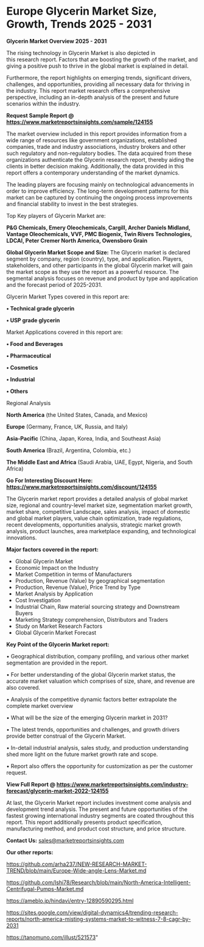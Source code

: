 # Europe Glycerin Market Size, Growth, Trends 2025 - 2031

<Strong> Glycerin Market Overview 2025 - 2031</strong>

The rising technology in Glycerin Market is also depicted in this research report. Factors that are boosting the growth of the market, and giving a positive push to thrive in the global market is explained in detail.

Furthermore, the report highlights on emerging trends, significant drivers, challenges, and opportunities, providing all necessary data for thriving in the industry. This report market research offers a comprehensive perspective, including an in-depth analysis of the present and future scenarios within the industry.

<strong>Request Sample Report @ <a href=https://www.marketreportsinsights.com/sample/124155>https://www.marketreportsinsights.com/sample/124155</a></strong>

The market overview included in this report provides information from a wide range of resources like government organizations, established companies, trade and industry associations, industry brokers and other such regulatory and non-regulatory bodies. The data acquired from these organizations authenticate the Glycerin research report, thereby aiding the clients in better decision making. Additionally, the data provided in this report offers a contemporary understanding of the market dynamics.

The leading players are focusing mainly on technological advancements in order to improve efficiency. The long-term development patterns for this market can be captured by continuing the ongoing process improvements and financial stability to invest in the best strategies.

Top Key players of Glycerin Market are:

<strong>P&G Chemicals, Emery Oleochemicals, Cargill, Archer Daniels Midland, Vantage Oleochemicals, VVF, PMC Biogenix, Twin Rivers Technologies, LDCAI, Peter Cremer North America, Owensboro Grain</strong>

<strong><b>Global Glycerin Market Scope and Size:</b></strong>
The Glycerin market is declared segment by company, region (country), type, and application. Players, stakeholders, and other participants in the global Glycerin market will gain the market scope as they use the report as a powerful resource. The segmental analysis focuses on revenue and product by type and application and the forecast period of 2025-2031.

Glycerin Market Types covered in this report are:

<strong>• Technical grade glycerin

• USP grade glycerin</strong>

Market Applications covered in this report are:

<strong>• Food and Beverages

• Pharmaceutical

• Cosmetics

• Industrial

• Others</strong> 

Regional Analysis

<strong>North America</strong> (the United States, Canada, and Mexico)

<strong>Europe</strong> (Germany, France, UK, Russia, and Italy)

<strong>Asia-Pacific</strong> (China, Japan, Korea, India, and Southeast Asia)

<strong>South America</strong> (Brazil, Argentina, Colombia, etc.)

<strong>The Middle East and Africa</strong> (Saudi Arabia, UAE, Egypt, Nigeria, and South Africa)

<strong>Go For Interesting Discount Here: <a href=https://www.marketreportsinsights.com/discount/124155>https://www.marketreportsinsights.com/discount/124155</a></strong>

The Glycerin market report provides a detailed analysis of global market size, regional and country-level market size, segmentation market growth, market share, competitive Landscape, sales analysis, impact of domestic and global market players, value chain optimization, trade regulations, recent developments, opportunities analysis, strategic market growth analysis, product launches, area marketplace expanding, and technological innovations.

<strong><b>Major factors covered in the report:</b></strong>
<ul>
  <li>Global Glycerin Market </li>
  <li>Economic Impact on the Industry</li>
  <li>Market Competition in terms of Manufacturers</li>
  <li>Production, Revenue (Value) by geographical segmentation</li>
  <li>Production, Revenue (Value), Price Trend by Type</li>
  <li>Market Analysis by Application</li>
  <li>Cost Investigation</li>
  <li>Industrial Chain, Raw material sourcing strategy and Downstream Buyers</li>
  <li>Marketing Strategy comprehension, Distributors and Traders</li>
  <li>Study on Market Research Factors</li>
  <li>Global Glycerin Market Forecast</li>
</ul>

<strong><b>Key Point of the Glycerin Market report:</b></strong>

• Geographical distribution, company profiling, and various other market segmentation are provided in the report.

• For better understanding of the global Glycerin market status, the accurate market valuation which comprises of size, share, and revenue are also covered.

• Analysis of the competitive dynamic factors better extrapolate the complete market overview

• What will be the size of the emerging Glycerin market in 2031?

• The latest trends, opportunities and challenges, and growth drivers provide better construal of the Glycerin Market.

• In-detail industrial analysis, sales study, and production understanding shed more light on the future market growth rate and scope.

• Report also offers the opportunity for customization as per the customer request.

<strong><b>View Full Report @ <a href=https://www.marketreportsinsights.com/industry-forecast/glycerin-market-2022-124155>https://www.marketreportsinsights.com/industry-forecast/glycerin-market-2022-124155</a></b></strong>


At last, the Glycerin Market report includes investment come analysis and development trend analysis. The present and future opportunities of the fastest growing international industry segments are coated throughout this report. This report additionally presents product specification, manufacturing method, and product cost structure, and price structure.

<strong>Contact Us:</strong>
sales@marketreportsinsights.com

<strong>Our other reports:</strong>

<a href=https://github.com/arha237/NEW-RESEARCH-MARKET-TREND/blob/main/Europe-Wide-angle-Lens-Market.md>https://github.com/arha237/NEW-RESEARCH-MARKET-TREND/blob/main/Europe-Wide-angle-Lens-Market.md</a>

<a href=https://github.com/Ishi78/Research/blob/main/North-America-Intelligent-Centrifugal-Pumps-Market.md>https://github.com/Ishi78/Research/blob/main/North-America-Intelligent-Centrifugal-Pumps-Market.md</a>

<a href=https://ameblo.jp/hindavi/entry-12890590295.html>https://ameblo.jp/hindavi/entry-12890590295.html</a>

<a href=https://sites.google.com/view/digital-dynamics4/trending-research-reports/north-america-misting-systems-market-to-witness-7-8-cagr-by-2031>https://sites.google.com/view/digital-dynamics4/trending-research-reports/north-america-misting-systems-market-to-witness-7-8-cagr-by-2031</a>

<a href=https://tanomuno.com/illust/521573>https://tanomuno.com/illust/521573</a>"
